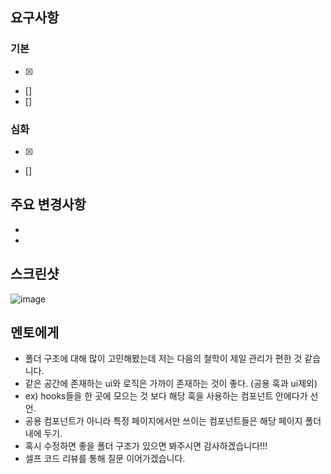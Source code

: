 ## 요구사항

### 기본

- [x]
- []
- []

### 심화

- [x]
- []

## 주요 변경사항

-
-

## 스크린샷

![image](이미지url)

## 멘토에게

- 폴더 구조에 대해 많이 고민해봤는데 저는 다음의 철학이 제일 관리가 편한 것 같습니다.
- 같은 공간에 존재하는 ui와 로직은 가까이 존재하는 것이 좋다. (공용 훅과 ui제외)
- ex) hooks들을 한 곳에 모으는 것 보다 해당 훅을 사용하는 컴포넌트 안에다가 선언. 
- 공용 컴포넌트가 아니라 특정 페이지에서만 쓰이는 컴포넌트들은 해당 페이지 폴더 내에 두기.
- 혹시 수정하면 좋을 폴더 구조가 있으면 봐주시면 감사하겠습니다!!!  
- 셀프 코드 리뷰를 통해 질문 이어가겠습니다.
